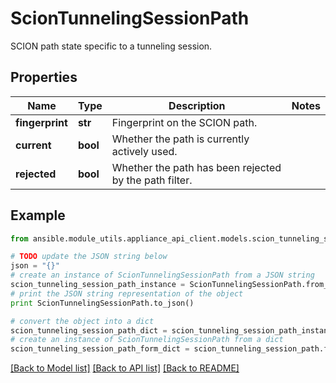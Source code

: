 # ScionTunnelingSessionPath

SCION path state specific to a tunneling session.

## Properties
Name | Type | Description | Notes
------------ | ------------- | ------------- | -------------
**fingerprint** | **str** | Fingerprint on the SCION path. | 
**current** | **bool** | Whether the path is currently actively used. | 
**rejected** | **bool** | Whether the path has been rejected by the path filter. | 

## Example

```python
from ansible.module_utils.appliance_api_client.models.scion_tunneling_session_path import ScionTunnelingSessionPath

# TODO update the JSON string below
json = "{}"
# create an instance of ScionTunnelingSessionPath from a JSON string
scion_tunneling_session_path_instance = ScionTunnelingSessionPath.from_json(json)
# print the JSON string representation of the object
print ScionTunnelingSessionPath.to_json()

# convert the object into a dict
scion_tunneling_session_path_dict = scion_tunneling_session_path_instance.to_dict()
# create an instance of ScionTunnelingSessionPath from a dict
scion_tunneling_session_path_form_dict = scion_tunneling_session_path.from_dict(scion_tunneling_session_path_dict)
```
[[Back to Model list]](../README.md#documentation-for-models) [[Back to API list]](../README.md#documentation-for-api-endpoints) [[Back to README]](../README.md)


